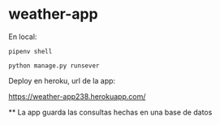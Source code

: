# weather-app

En local:
    
    pipenv shell
    
    python manage.py runsever



Deploy en heroku, url de la app:

https://weather-app238.herokuapp.com/ 

** La app guarda las consultas hechas en una base de datos
